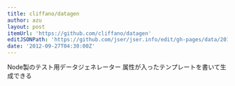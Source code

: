 ```yaml
---
title: cliffano/datagen
author: azu
layout: post
itemUrl: 'https://github.com/cliffano/datagen'
editJSONPath: 'https://github.com/jser/jser.info/edit/gh-pages/data/2012/09/index.json'
date: '2012-09-27T04:30:00Z'
---
```

Node製のテスト用データジェネレーター
属性が入ったテンプレートを書いて生成できる
